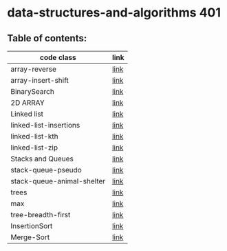 # data-structures-and-algorithms 401
## Table of contents:
|code class|link|
|----------|----|
|array-reverse|[link](code01/README.md)|
|array-insert-shift|[link](code02/README.md)|
|BinarySearch|[link](code03/README.md)|
|2D ARRAY|[link](code04/README.md)|
|Linked list|[link](linked-list/README.md)|
|linked-list-insertions|[link](linked-list/linked-list-insertions.md)|
|linked-list-kth|[link](linked-list/linked-list-kth.md)|
|linked-list-zip|[link](linked-list/linked-list-zip.md)|
|Stacks and Queues|[link](code10/code10.md)|
|stack-queue-pseudo|[link](code10/code11.md)|
|stack-queue-animal-shelter|[link](code10/code12.md)|
|trees|[link](code15/code15.md)|
|max|[link](code15/code16.md)|
|tree-breadth-first|[link](code15/code17.md)|
|InsertionSort|[link](code26/README.md)|
|Merge-Sort|[link](code26/code27.md)|

